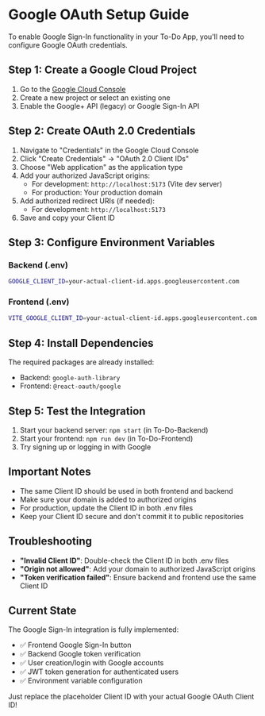 # Google OAuth Setup Guide

To enable Google Sign-In functionality in your To-Do App, you'll need to configure Google OAuth credentials.

## Step 1: Create a Google Cloud Project

1. Go to the [Google Cloud Console](https://console.cloud.google.com/)
2. Create a new project or select an existing one
3. Enable the Google+ API (legacy) or Google Sign-In API

## Step 2: Create OAuth 2.0 Credentials

1. Navigate to "Credentials" in the Google Cloud Console
2. Click "Create Credentials" → "OAuth 2.0 Client IDs"
3. Choose "Web application" as the application type
4. Add your authorized JavaScript origins:
   - For development: `http://localhost:5173` (Vite dev server)
   - For production: Your production domain
5. Add authorized redirect URIs (if needed):
   - For development: `http://localhost:5173`
6. Save and copy your Client ID

## Step 3: Configure Environment Variables

### Backend (.env)
```bash
GOOGLE_CLIENT_ID=your-actual-client-id.apps.googleusercontent.com
```

### Frontend (.env)
```bash
VITE_GOOGLE_CLIENT_ID=your-actual-client-id.apps.googleusercontent.com
```

## Step 4: Install Dependencies

The required packages are already installed:
- Backend: `google-auth-library`
- Frontend: `@react-oauth/google`

## Step 5: Test the Integration

1. Start your backend server: `npm start` (in To-Do-Backend)
2. Start your frontend: `npm run dev` (in To-Do-Frontend)
3. Try signing up or logging in with Google

## Important Notes

- The same Client ID should be used in both frontend and backend
- Make sure your domain is added to authorized origins
- For production, update the Client ID in both .env files
- Keep your Client ID secure and don't commit it to public repositories

## Troubleshooting

- **"Invalid Client ID"**: Double-check the Client ID in both .env files
- **"Origin not allowed"**: Add your domain to authorized JavaScript origins
- **"Token verification failed"**: Ensure backend and frontend use the same Client ID

## Current State

The Google Sign-In integration is fully implemented:
- ✅ Frontend Google Sign-In button
- ✅ Backend Google token verification
- ✅ User creation/login with Google accounts
- ✅ JWT token generation for authenticated users
- ✅ Environment variable configuration

Just replace the placeholder Client ID with your actual Google OAuth Client ID!
